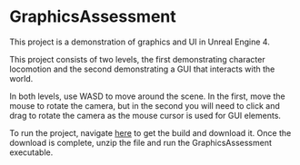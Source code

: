 # GraphicsAssessment

This project is a demonstration of graphics and UI in Unreal Engine 4.

This project consists of two levels, the first demonstrating character locomotion and the second demonstrating a GUI that interacts with the world.

In both levels, use WASD to move around the scene. In the first, move the mouse to rotate the camera, but in the second you will need to click and drag to rotate the camera as the mouse cursor is used for GUI elements.

To run the project, navigate [here](https://github.com/drewfunderburk/GraphicsAssessment/releases/tag/v1.0) to get the build and download it. Once the download is complete, unzip the file and run the GraphicsAssessment executable.